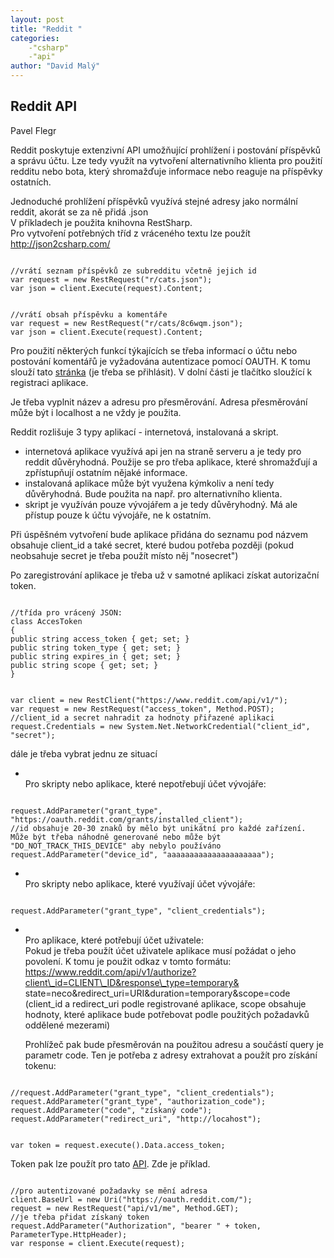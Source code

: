 ```yaml
---
layout: post
title: "Reddit "
categories:
    -"csharp"
    -"api"
author: "David Malý"
--- 
```



##   Reddit API


Pavel Flegr



Reddit poskytuje extenzivní API umožňující prohlížení i postování příspěvků a správu účtu. Lze tedy využít na vytvoření alternativního klienta pro použití redditu nebo bota, který shromažďuje informace nebo reaguje na příspěvky ostatních.



Jednoduché prohlížení příspěvků využívá stejné adresy jako normální reddit, akorát se za ně přidá .json<br>    V příkladech je použita knihovna RestSharp.<br>    Pro vytvoření potřebných tříd z vráceného textu lze použít http://json2csharp.com/


```

//vrátí seznam příspěvků ze subredditu včetně jejich id
var request = new RestRequest("r/cats.json");
var json = client.Execute(request).Content;

```

```

//vrátí obsah příspěvku a komentáře
var request = new RestRequest("r/cats/8c6wqm.json");
var json = client.Execute(request).Content;

```


Pro použití některých funkcí týkajících se třeba informací o účtu nebo postování komentářů je vyžadována autentizace pomocí OAUTH. K tomu slouží tato [stránka](https://www.reddit.com/prefs/apps) (je třeba se přihlásit). V dolní části je tlačítko sloužící k registraci aplikace.



Je třeba vyplnit název a adresu pro přesměrování. Adresa přesměrování může být i localhost a ne vždy je použita.



Reddit rozlišuje 3 typy aplikací - internetová, instalovaná a skript.<br>
- internetová aplikace využívá api jen na straně serveru a je tedy pro reddit důvěryhodná. Použije se pro třeba aplikace, které shromažďují a zpřístupňují ostatním nějaké informace.
- instalovaná aplikace může být využena kýmkoliv a není tedy důvěryhodná. Bude použita na např. pro alternativního klienta.
- skript je využíván pouze vývojářem a je tedy důvěryhodný. Má ale přístup pouze k účtu vývojáře, ne k ostatním.



Při úspěšném vytvoření bude aplikace přidána do seznamu pod názvem obsahuje client\_id a také secret, které budou potřeba později (pokud neobsahuje secret je třeba použít místo něj "nosecret")



Po zaregistrování aplikace je třeba už v samotné aplikaci získat autorizační token.


```

//třída pro vrácený JSON:
class AccesToken
{public string access_token { get; set; }public string token_type { get; set; }public string expires_in { get; set; }public string scope { get; set; }
}

```

```

var client = new RestClient("https://www.reddit.com/api/v1/");
var request = new RestRequest("access_token", Method.POST);
//client_id a secret nahradit za hodnoty přiřazené aplikaci
request.Credentials = new System.Net.NetworkCredential("client_id", "secret");

```


dále je třeba vybrat jednu ze situací


- <br>        Pro skripty nebo aplikace, které nepotřebují účet vývojáře:<br>        
```

request.AddParameter("grant_type", "https://oauth.reddit.com/grants/installed_client");
//id obsahuje 20-30 znaků by mělo být unikátní pro každé zařízení. Může být třeba náhodně generované nebo může být "DO_NOT_TRACK_THIS_DEVICE" aby nebylo používáno
request.AddParameter("device_id", "aaaaaaaaaaaaaaaaaaaaa");

```
- <br>        Pro skripty nebo aplikace, které využívají účet vývojáře:<br>        
```

request.AddParameter("grant_type", "client_credentials");

```
- <br>        Pro aplikace, které potřebují účet uživatele:<br>            Pokud je třeba použít účet uživatele aplikace musí požádat o jeho povolení. K tomu je použit odkaz v tomto formátu: https://www.reddit.com/api/v1/authorize?client\_id=CLIENT\_ID&response\_type=temporary&<br>            state=neco&redirect\_uri=URI&duration=temporary&scope=code (client\_id a redirect\_uri podle registrované aplikace, scope obsahuje hodnoty, které aplikace bude potřebovat podle použitých požadavků oddělené mezerami)

    Prohlížeč pak bude přesměrován na použitou adresu a součástí query je parametr code. Ten je potřeba z adresy extrahovat a použít pro získání tokenu:


```

//request.AddParameter("grant_type", "client_credentials");
request.AddParameter("grant_type", "authorization_code");
request.AddParameter("code", "získaný code");
request.AddParameter("redirect_uri", "http://locahost");

```


```

var token = request.execute().Data.access_token;

```


Token pak lze použít pro tato [API](https://www.reddit.com/dev/api). Zde je příklad.


```

//pro autentizované požadavky se mění adresa
client.BaseUrl = new Uri("https://oauth.reddit.com/");
request = new RestRequest("api/v1/me", Method.GET);
//je třeba přidat získaný token
request.AddParameter("Authorization", "bearer " + token, ParameterType.HttpHeader);
var response = client.Execute(request);

```
